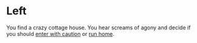 # Left

You find a crazy cottage house. You hear screams of agony and decide if you should [enter with caution](caution.md) or [run home](../Home.md).